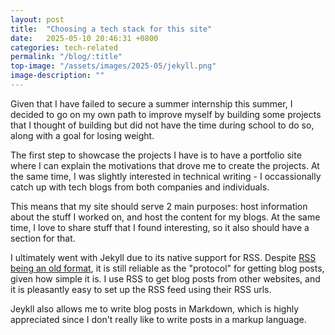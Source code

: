 ```yaml
---
layout: post
title:  "Choosing a tech stack for this site"
date:   2025-05-10 20:46:31 +0800
categories: tech-related
permalink: "/blog/:title"
top-image: "/assets/images/2025-05/jekyll.png"
image-description: ""
---
```

Given that I have failed to secure a summer internship this summer, I decided to go on my own path to improve myself by building some projects that I thought of building but did not have the time during school to do so, along with a goal for losing weight.

The first step to showcase the projects I have is to have a portfolio site where I can explain the motivations that drove me to create the projects. At the same time, I was slightly interested in technical writing - I occassionally catch up with tech blogs from both companies and individuals. 

This means that my site should serve 2 main purposes: host information about the stuff I worked on, and host the content for my blogs. At the same time, I love to share stuff that I found interesting, so it also should have a section for that.

I ultimately went with Jekyll due to its native support for RSS. Despite [RSS being an old format](https://en.wikipedia.org/wiki/RSS), it is still reliable as the "protocol" for getting blog posts, given how simple it is. I use RSS to get blog posts from other websites, and it is pleasantly easy to set up the RSS feed using their RSS urls.

Jeykll also allows me to write blog posts in Markdown, which is highly appreciated since I don't really like to write posts in a markup language.